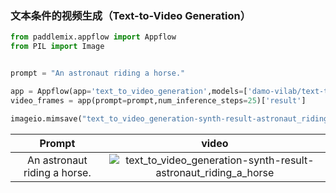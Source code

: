 ### 文本条件的视频生成（Text-to-Video Generation）

```python
from paddlemix.appflow import Appflow
from PIL import Image


prompt = "An astronaut riding a horse."

app = Appflow(app='text_to_video_generation',models=['damo-vilab/text-to-video-ms-1.7b'])
video_frames = app(prompt=prompt,num_inference_steps=25)['result']

imageio.mimsave("text_to_video_generation-synth-result-astronaut_riding_a_horse.gif", video_frames,duration=8)

```

<div align="center">

| Prompt | video |
|:----:|:----:|
| An astronaut riding a horse.|![text_to_video_generation-synth-result-astronaut_riding_a_horse](https://github.com/LokeZhou/PaddleMIX/assets/13300429/21a21062-4ec3-489a-971b-7daa4305106e) |

</div>
